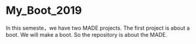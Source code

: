 # My_Boot_2019
In this semeste，we have two MADE projects. The first project is about a boot. We will make a boot. So the repository is about the MADE.
